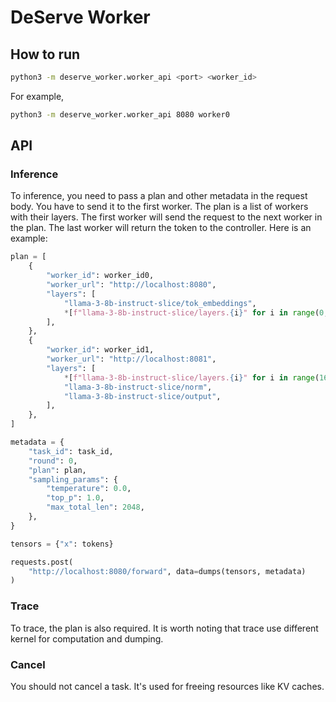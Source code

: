 # DeServe Worker 

## How to run

```bash 
python3 -m deserve_worker.worker_api <port> <worker_id>
```

For example,

```bash 
python3 -m deserve_worker.worker_api 8080 worker0
```

## API

### Inference

To inference, you need to pass a plan and other metadata in the request body. You have to send it to the first worker. The plan is a list of workers with their layers. The first worker will send the request to the next worker in the plan. The last worker will return the token to the controller. Here is an example: 

```python
plan = [
    {
        "worker_id": worker_id0,
        "worker_url": "http://localhost:8080",
        "layers": [
            "llama-3-8b-instruct-slice/tok_embeddings",
            *[f"llama-3-8b-instruct-slice/layers.{i}" for i in range(0, 16)],
        ],
    },
    {
        "worker_id": worker_id1,
        "worker_url": "http://localhost:8081",
        "layers": [
            *[f"llama-3-8b-instruct-slice/layers.{i}" for i in range(16, 32)],
            "llama-3-8b-instruct-slice/norm",
            "llama-3-8b-instruct-slice/output",
        ],
    },
]

metadata = {
    "task_id": task_id,
    "round": 0,
    "plan": plan,
    "sampling_params": {
        "temperature": 0.0,
        "top_p": 1.0,
        "max_total_len": 2048,
    },
}

tensors = {"x": tokens}

requests.post(
    "http://localhost:8080/forward", data=dumps(tensors, metadata)
)
```

### Trace 

To trace, the plan is also required. It is worth noting that trace use different kernel for computation and dumping.


### Cancel

You should not cancel a task. It's used for freeing resources like KV caches. 
